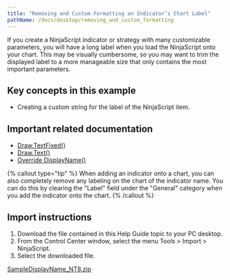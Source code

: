 ```yaml
---
title: "Removing and Custom Formatting an Indicator’s Chart Label"
pathName: /docs/desktop/removing_and_custom_formatting
---
```


If you create a NinjaScript indicator or strategy with many customizable parameters, you will have a long label when you load the NinjaScript onto your chart. This may be visually cumbersome, so you may want to trim the displayed label to a more manageable size that only contains the most important parameters.

## Key concepts in this example

- Creating a custom string for the label of the NinjaScript item.

## Important related documentation

- [Draw.TextFixed()](/docs/desktop/draw_textfixed)  
- [Draw.Text()](/docs/desktop/draw_text)  
- [Override DisplayName()](/docs/desktop/indicator_displayname)  

{% callout type="tip" %}
When adding an indicator onto a chart, you can also completely remove any labeling on the chart of the indicator name. You can do this by clearing the "Label" field under the "General" category when you add the indicator onto the chart.
{% /callout %}

## Import instructions

1. Download the file contained in this Help Guide topic to your PC desktop.
2. From the Control Center window, select the menu Tools > Import > NinjaScript.
3. Select the downloaded file.

[SampleDisplayName_NT8.zip](https://ninjatrader.com/support/helpGuides/nt8/samples/SampleDisplayName_NT8.zip)  
